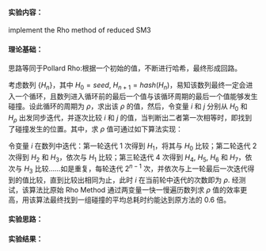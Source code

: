 #### 实验内容：
implement the Rho method of reduced SM3
#### 理论基础：
思路等同于Pollard Rho:根据一个初始的值，不断进行哈希，最终形成回路。

考虑数列 $\lbrace H_n\rbrace$，其中 $H_0=seed,\ H_{n+1}=hash(H_n)$，易知该数列最终一定会进入一个循环，且数列进入循环前的最后一个值与该循环周期的最后一个值能够发生碰撞。设此循环的周期为 $\rho$，求出该 $\rho$ 的值，然后，令变量 $i$ 和 $j$ 分别从 $H_0$ 和 $H_\rho$ 出发同步迭代，并逐次比较 $i$ 和 $j$ 的值，当判断出二者第一次相等时，即找到了碰撞发生的位置。其中，求 $\rho$ 值可通过如下算法实现：

令变量 $i$ 在数列中迭代：第一轮迭代 $1$ 次得到 $H_1$，将其与 $H_0$ 比较；第二轮迭代 $2$ 次得到 $H_2$ 和 $H_3$，依次与 $H_1$ 比较；第三轮迭代 $4$ 次得到 $H_4$, $H_5$, $H_6$ 和 $H_7$，依次与 $H_3$ 比较……如是重复，每轮迭代 $2^{n-1}$ 次，并依次与上一轮最后一次迭代得到的值比较，直到比较出相同为止，此时 $i$ 在当前轮中迭代的次数即为 $\rho$. 经测试，该算法比原始 Rho Method 通过两变量一快一慢遍历数列求 $\rho$ 值的效率更高，用该算法最终找到一组碰撞的平均总耗时约能达到原方法的 $0.6$ 倍。
#### 实验思路：
#### 实验结果：
